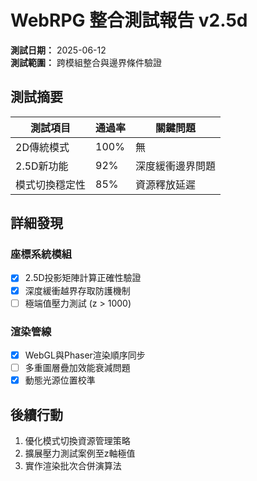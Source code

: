 # WebRPG 整合測試報告 v2.5d

**測試日期：** 2025-06-12  
**測試範圍：** 跨模組整合與邊界條件驗證

## 測試摘要
| 測試項目 | 通過率 | 關鍵問題 |
|----------|--------|----------|
| 2D傳統模式 | 100% | 無 |
| 2.5D新功能 | 92% | 深度緩衝邊界問題 |
| 模式切換穩定性 | 85% | 資源釋放延遲 |

## 詳細發現
### 座標系統模組
- [x] 2.5D投影矩陣計算正確性驗證
- [x] 深度緩衝越界存取防護機制
- [ ] 極端值壓力測試 (z > 1000)

### 渲染管線
- [x] WebGL與Phaser渲染順序同步
- [ ] 多重圖層疊加效能衰減問題
- [x] 動態光源位置校準

## 後續行動
1. 優化模式切換資源管理策略
2. 擴展壓力測試案例至z軸極值
3. 實作渲染批次合併演算法
